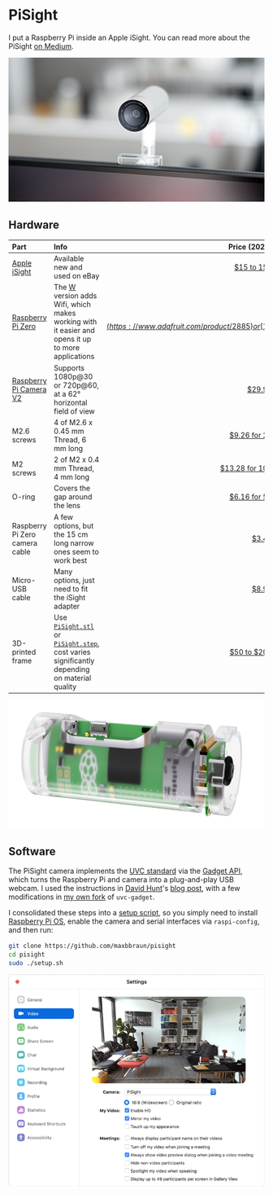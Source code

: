 # PiSight

I put a Raspberry Pi inside an Apple iSight. You can read more about the PiSight [on Medium](https://pisight.camera).

![PiSight photo front view](photo-front.jpg)

## Hardware

| Part | Info | Price (2020) |
| :- | :- | -: |
| [Apple iSight](http://www.minimallyminimal.com/blog/apple-isight) | Available new and used on eBay | [$15 to 150](https://www.ebay.com/sch/i.html?_nkw=Apple+iSight) |
| [Raspberry Pi Zero](https://www.raspberrypi.org/products/raspberry-pi-zero/) | The [W](https://www.raspberrypi.org/products/raspberry-pi-zero-w/) version adds Wifi, which makes working with it easier and opens it up to more applications | [$5](https://www.adafruit.com/product/2885) or [$10](https://www.adafruit.com/product/3400) |
| [Raspberry Pi Camera V2](https://www.raspberrypi.org/products/camera-module-v2/) | Supports 1080p@30 or 720p@60, at a 62° horizontal field of view | [$29.95](https://www.adafruit.com/product/3099) |
| M2.6 screws | 4 of M2.6 x 0.45 mm Thread, 6 mm long | [$9.26 for 25](https://www.mcmaster.com/91290A073/) |
| M2 screws | 2 of M2 x 0.4 mm Thread, 4 mm long | [$13.28 for 100](https://www.mcmaster.com/91290A011/) |
| O-ring | Covers the gap around the lens | [$6.16 for 50](https://www.mcmaster.com/9262K562/) |
| Raspberry Pi Zero camera cable | A few options, but the 15 cm long narrow ones seem to work best | [$3.49](https://www.waveshare.com/raspberry-pi-zero-v1.3-camera-cable.htm) |
| Micro-USB cable | Many options, just need to fit the iSight adapter | [$8.99](https://www.amazon.com/Anker-Powerline-Micro-USB-Smartphones/dp/B012VZT5IO/) |
| 3D-printed frame | Use [`PiSight.stl`](PiSight.stl) or [`PiSight.step`](PiSight.step), cost varies significantly depending on material quality | [$50 to $200](https://www.fictiv.com) |

![PiSight rendered side view](render-side.jpg)

## Software

The PiSight camera implements the [UVC standard](https://en.wikipedia.org/wiki/USB_video_device_class) via the [Gadget API](https://www.kernel.org/doc/html/latest/driver-api/usb/gadget.html), which turns the Raspberry Pi and camera into a plug-and-play USB webcam. I used the instructions in [David Hunt](https://github.com/climberhunt)'s [blog post](http://www.davidhunt.ie/raspberry-pi-zero-with-pi-camera-as-usb-webcam/), with a few modifications in [my own fork](https://github.com/maxbbraun/uvc-gadget) of `uvc-gadget`.

I consolidated these steps into a [setup script](setup.sh), so you simply need to install [Raspberry Pi OS](https://www.raspberrypi.org/downloads/raspberry-pi-os/), enable the camera and serial interfaces via `raspi-config`, and then run:

```bash
git clone https://github.com/maxbbraun/pisight
cd pisight
sudo ./setup.sh
```

![PiSight in Zoom settings](zoom-settings.gif)
